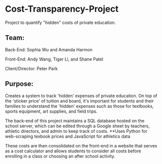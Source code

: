 # Cost-Transparency-Project
Project to quantify "hidden" costs of private education.

## Team:
Back-End: Sophia Wu and Amanda Harmon

Front-End: Andy Wang, Tiger Li, and Shane Patel

Client/Director: Peter Park

## Purpose:
Creates a system to track 'hidden' expenses of private education. On top of the 'sticker price' of tuition and board, it's important for students and their families to understand the 'hidden' expenses such as those for textbooks, sports equipment, art supplies, and field trips. 

The back-end of this project maintains a SQL database hosted on the school server, which can be edited through a Google sheet by teachers, athletic directors, and admin to keep track of costs. **Uses Python for web-scraping texbook prices and JavaScript for athletics data

These costs are then consolidated on the front-end in a website that serves as a cost calculator and allows students to consider all costs before enrolling in a class or choosing an after school activity.
